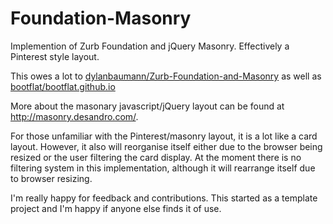 Foundation-Masonry
==================

Implemention of Zurb Foundation and jQuery Masonry. Effectively a Pinterest style layout.

This owes a lot to [dylanbaumann/Zurb-Foundation-and-Masonry](https://github.com/dylanbaumann/Zurb-Foundation-and-Masonry) as well as [bootflat/bootflat.github.io](http://bootflat.github.io/)

More about the masonary javascript/jQuery layout can be found at  http://masonry.desandro.com/.

For those unfamiliar with the Pinterest/masonry layout, it is a lot like a card layout. However, it also will reorganise itself either due to the browser being resized or the user filtering the card display. At the moment there is no filtering system in this implementation, although it will rearrange itself due to browser resizing.

I'm really happy for feedback and contributions. This started as a template project and I'm happy if anyone else finds it of use.